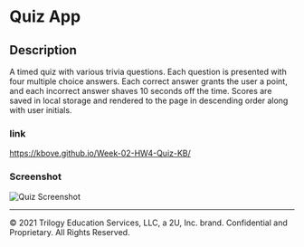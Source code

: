 # Quiz App

## Description 
A timed quiz with various trivia questions. Each question is presented with four multiple choice answers. Each correct answer grants the user a point, and each incorrect answer shaves 10 seconds off the time. Scores are saved in local storage and rendered to the page in descending order along with user initials.

### link
https://kbove.github.io/Week-02-HW4-Quiz-KB/


### Screenshot
![Quiz Screenshot](https://user-images.githubusercontent.com/89953218/135360812-103ac15e-320a-46cd-9e22-95557c6d3552.JPG)



---

© 2021 Trilogy Education Services, LLC, a 2U, Inc. brand. Confidential and Proprietary. All Rights Reserved.
